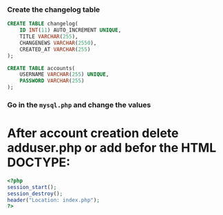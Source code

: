 ### Create the changelog table

```sql
CREATE TABLE changelog(
    ID INT(11) AUTO_INCREMENT UNIQUE,
    TITLE VARCHAR(255),
    CHANGENEWS VARCHAR(2550),
    CREATED_AT VARCHAR(255)
);
```

```sql
CREATE TABLE accounts(
    USERNAME VARCHAR(255) UNIQUE,
    PASSWORD VARCHAR(255)
);
```

### Go in the `mysql.php` and change the values
# After account creation delete adduser.php or add befor the HTML DOCTYPE:
```php
<?php
session_start();
session_destroy();
header("Location: index.php");
?>
```
